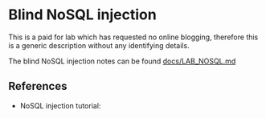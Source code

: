 # Blind NoSQL injection

This is a paid for lab which has requested no online blogging, therefore this is a generic description without any identifying details.

The blind NoSQL injection notes can be found [docs/LAB_NOSQL.md](docs/LAB_NOSQL.md)

## References

- NoSQL injection tutorial: []()
